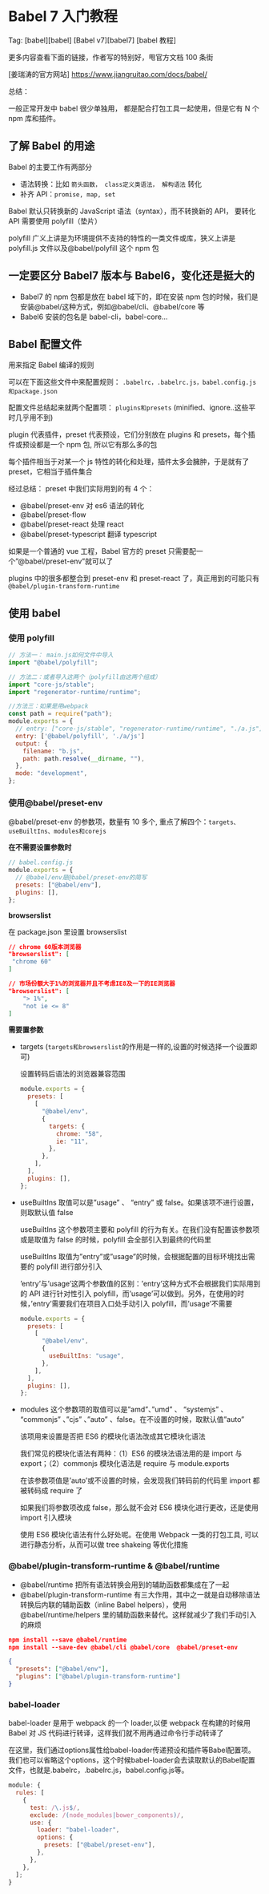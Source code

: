 # Babel 7 入门教程

Tag: [babel][babel] [Babel v7][babel7] [babel 教程]

更多内容查看下面的链接，作者写的特别好，甩官方文档 100 条街

[姜瑞涛的官方网站] https://www.jiangruitao.com/docs/babel/

总结：

一般正常开发中 babel 很少单独用， 都是配合打包工具一起使用，但是它有 N 个 npm 库和插件。

## 了解 Babel 的用途

Babel 的主要工作有两部分

- 语法转换：比如 `箭头函数， class定义类语法， 解构语法` 转化
- 补齐 API：`promise, map, set`

Babel 默认只转换新的 JavaScript 语法（syntax），而不转换新的 API， 要转化 API 需要使用 polyfill（垫片）

polyfill 广义上讲是为环境提供不支持的特性的一类文件或库，狭义上讲是 polyfill.js 文件以及@babel/polyfill 这个 npm 包

## 一定要区分 Babel7 版本与 Babel6，变化还是挺大的

- Babel7 的 npm 包都是放在 babel 域下的，即在安装 npm 包的时候，我们是安装@babel/这种方式，例如@babel/cli、@babel/core 等
- Babel6 安装的包名是 babel-cli，babel-core...

## Babel 配置文件

用来指定 Babel 编译的规则

可以在下面这些文件中来配置规则：
`.babelrc，.babelrc.js，babel.config.js和package.json`

配置文件总结起来就两个配置项：
`plugins和presets` (minified、ignore..这些平时几乎用不到)

plugin 代表插件，preset 代表预设，它们分别放在 plugins 和 presets，每个插件或预设都是一个 npm 包, 所以它有那么多的包

每个插件相当于对某一个 js 特性的转化和处理，插件太多会臃肿，于是就有了 preset，它相当于插件集合

经过总结：
preset 中我们实际用到的有 4 个：

- @babel/preset-env 对 es6 语法的转化
- @babel/preset-flow
- @babel/preset-react 处理 react
- @babel/preset-typescript 翻译 typescript

如果是一个普通的 vue 工程，Babel 官方的 preset 只需要配一个”@babel/preset-env”就可以了

plugins 中的很多都整合到 preset-env 和 preset-react 了，真正用到的可能只有 `@babel/plugin-transform-runtime`

## 使用 babel

### 使用 polyfill

```js
// 方法一： main.js如何文件中导入
import "@babel/polyfill";

// 方法二：或者导入这两个（polyfill由这两个组成）
import "core-js/stable";
import "regenerator-runtime/runtime";

//方法三：如果是用webpack
const path = require("path");
module.exports = {
  // entry: ["core-js/stable", "regenerator-runtime/runtime", "./a.js"],
  entry: ['@babel/polyfill', './a/js']
  output: {
    filename: "b.js",
    path: path.resolve(__dirname, ""),
  },
  mode: "development",
};
```

### 使用@babel/preset-env

@babel/preset-env 的参数项，数量有 10 多个, 重点了解四个：`targets、useBuiltIns、modules和corejs`

**在不需要设置参数时**

```js
// babel.config.js
module.exports = {
  // @babel/env是@babel/preset-env的简写
  presets: ["@babel/env"],
  plugins: [],
};
```

**browserslist**

在 package.json 里设置 browserslist

```json
// chrome 60版本浏览器
"browserslist": [
 "chrome 60"
]

// 市场份额大于1%的浏览器并且不考虑IE8及一下的IE浏览器
"browserslist": [
    "> 1%",
    "not ie <= 8"
]
```

**需要置参数**

- targets (`targets和browserslist`的作用是一样的,设置的时候选择一个设置即可)

  设置转码后语法的浏览器兼容范围

  ```js
  module.exports = {
    presets: [
      [
        "@babel/env",
        {
          targets: {
            chrome: "58",
            ie: "11",
          },
        },
      ],
    ],
    plugins: [],
  };
  ```

- useBuiltIns 取值可以是”usage” 、 “entry” 或 false。如果该项不进行设置，则取默认值 false

  useBuiltIns 这个参数项主要和 polyfill 的行为有关。在我们没有配置该参数项或是取值为 false 的时候，polyfill 会全部引入到最终的代码里

  useBuiltIns 取值为”entry”或”usage”的时候，会根据配置的目标环境找出需要的 polyfill 进行部分引入

  ’entry’与’usage’这两个参数值的区别：’entry’这种方式不会根据我们实际用到的 API 进行针对性引入 polyfill，而’usage’可以做到。另外，在使用的时候，’entry’需要我们在项目入口处手动引入 polyfill，而’usage’不需要

  ```js
  module.exports = {
    presets: [
      [
        "@babel/env",
        {
          useBuiltIns: "usage",
        },
      ],
    ],
    plugins: [],
  };
  ```

- modules 这个参数项的取值可以是”amd”、”umd” 、 “systemjs” 、 “commonjs” 、”cjs” 、”auto” 、false。在不设置的时候，取默认值”auto”

  该项用来设置是否把 ES6 的模块化语法改成其它模块化语法

  我们常见的模块化语法有两种：（1）ES6 的模块法语法用的是 import 与 export；（2）commonjs 模块化语法是 require 与 module.exports

  在该参数项值是’auto’或不设置的时候，会发现我们转码前的代码里 import 都被转码成 require 了

  如果我们将参数项改成 false，那么就不会对 ES6 模块化进行更改，还是使用 import 引入模块

  使用 ES6 模块化语法有什么好处呢。在使用 Webpack 一类的打包工具, 可以进行静态分析，从而可以做 tree shakeing 等优化措施

### @babel/plugin-transform-runtime & @babel/runtime

- @babel/runtime 把所有语法转换会用到的辅助函数都集成在了一起
- @babel/plugin-transform-runtime 有三大作用，其中之一就是自动移除语法转换后内联的辅助函数（inline Babel helpers），使用@babel/runtime/helpers 里的辅助函数来替代。这样就减少了我们手动引入的麻烦


```json
npm install --save @babel/runtime
npm install --save-dev @babel/cli @babel/core  @babel/preset-env

{
  "presets": ["@babel/env"],
  "plugins": ["@babel/plugin-transform-runtime"]
}
```

### babel-loader

babel-loader 是用于 webpack 的一个 loader,以便 webpack 在构建的时候用 Babel 对 JS 代码进行转译，这样我们就不用再通过命令行手动转译了

在这里，我们通过options属性给babel-loader传递预设和插件等Babel配置项。我们也可以省略这个options，这个时候babel-loader会去读取默认的Babel配置文件，也就是.babelrc，.babelrc.js，babel.config.js等。

```js
module: {
  rules: [
    {
      test: /\.js$/,
      exclude: /(node_modules|bower_components)/,
      use: {
        loader: "babel-loader",
        options: {
          presets: ["@babel/preset-env"],
        },
      },
    },
  ];
}
```

